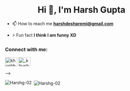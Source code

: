 
<h1 align="center">Hi 👋, I'm Harsh Gupta</h1>


<!-- <p align="left"> <img src="https://komarev.com/ghpvc/?username=khushboogoel01&label=Profile%20views&color=129e00&style=plastic" alt="khushboogoel01" /> </p>
<img align="right" alt="Coding" width="400" src="https://cdn.dribbble.com/users/2646423/screenshots/5507196/computer.gif">
 -->

- 📫 How to reach me **harshdeshpremi@gmail.com**

- ⚡ Fun fact **I think I am funny XD**


<h3 align="left">Connect with me:</h3>
<p align="left">

<a href="https://linkedin.com/in/khushboogoel01" target="blank"><img align="center" src="https://cdn.jsdelivr.net/npm/simple-icons@3.0.1/icons/linkedin.svg" alt="khushboogoel01" height="30" width="40" /></a>
<a href="https://instagram.com/_khushboo.goel" target="blank"><img align="center" src="https://cdn.jsdelivr.net/npm/simple-icons@3.0.1/icons/instagram.svg" alt="_khushboo.goel" height="30" width="40" /></a>

</p>


-->
<p><img align="left" src="https://github-readme-stats.vercel.app/api/top-langs?username=Harshg-02&show_icons=true&locale=en&layout=compact" alt="Harshg-02" /></p>

<p>&nbsp;<img align="center" src="https://github-readme-stats.vercel.app/api?username=Harshg-02&show_icons=true&locale=en" alt="Harshg-02" /></p>





